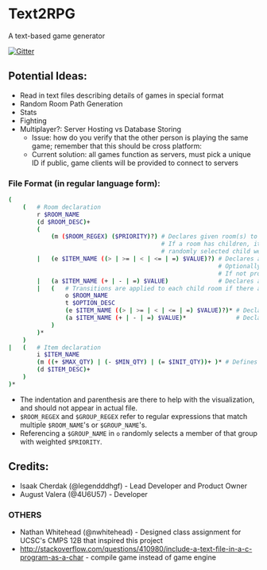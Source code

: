 # Text2RPG
A text-based game generator

[![Gitter](https://badges.gitter.im/legendddhgf_Text2RPG/Lobby.svg)](https://gitter.im/legendddhgf_Text2RPG/Lobby?utm_source=badge&utm_medium=badge&utm_campaign=pr-badge)

## Potential Ideas:
- Read in text files describing details of games in special format
- Random Room Path Generation
- Stats
- Fighting
- Multiplayer?: Server Hosting vs Database Storing
  - Issue: how do you verify that the other person is playing the same game; remember that this should be cross platform:
  - Current solution: all games function as servers, must pick a unique ID if public, game clients will be provided to connect to servers

### File Format (in regular language form):
```sh
(
    (   # Room declaration
        r $ROOM_NAME
        (d $ROOM_DESC)+
        (
            (m ($ROOM_REGEX) ($PRIORITY)?) # Declares given room(s) to be children of this room with optional priority
                                           # If a room has children, it is not "visitable", and entry will redirect the player to a 
                                           # randomly selected child weighted by priority immediately after printing the description
        |   (e $ITEM_NAME ((> | >= | < | <= | =) $VALUE)?) # Declares an expected item to be prerequesite to enter the room
                                                           # Optionally requires a specific quantity greater/less than or equal to value
                                                           # If not provided, defaults to > 0 (user has item)
        |   (a $ITEM_NAME (+ | - | =) $VALUE)              # Declares an action to inc/dec/set given item's quantity to value upon entry
        |   (   # Transitions are applied to each child room if there are children
                o $ROOM_NAME
                t $OPTION_DESC
                (e $ITEM_NAME ((> | >= | < | <= | =) $VALUE)?)* # Declares expected item to be prerequesite to perform said transition
                (a $ITEM_NAME (+ | - | =) $VALUE)*              # Declares action to inc/dec/set item's quantity to value on selection
            )
        )*
    )
|   (   # Item declaration
        i $ITEM_NAME
        (m ((+ $MAX_QTY) | (- $MIN_QTY) | (= $INIT_QTY))+ )* # Defines max/min/initial quantity, defaulting to infinity/0/0
        (d $ITEM_DESC)+
    )
)*
```

- The indentation and parenthesis are there to help with the visualization, and should not appear in actual file.
- `$ROOM_REGEX` and `$GROUP_REGEX` refer to regular expressions that match multiple `$ROOM_NAME`'s or `$GROUP_NAME`'s.
- Referencing a `$GROUP_NAME` in `o` randomly selects a member of that group with weighted `$PRIORITY`.

## Credits:
* Isaak Cherdak (@legendddhgf) - Lead Developer and Product Owner
* August Valera (@4U6U57) - Developer

### OTHERS
* Nathan Whitehead (@nwhitehead) - Designed class assignment for UCSC's CMPS 12B that inspired this project
* http://stackoverflow.com/questions/410980/include-a-text-file-in-a-c-program-as-a-char - compile game instead of game engine
